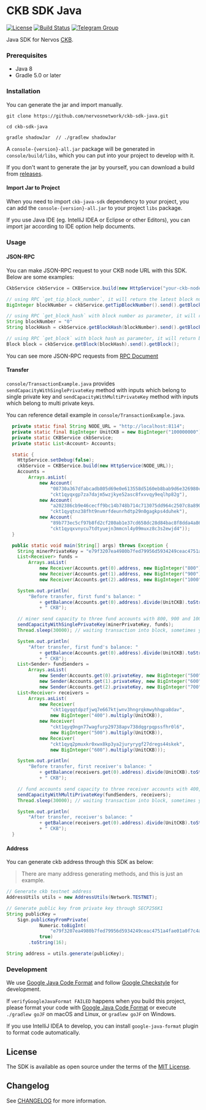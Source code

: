# CKB SDK Java

[![License](https://img.shields.io/badge/license-MIT-green)](https://github.com/nervosnetwork/ckb-sdk-java/blob/develop/LICENSE)
[![Build Status](https://travis-ci.com/nervosnetwork/ckb-sdk-java.svg?branch=develop)](https://travis-ci.com/nervosnetwork/ckb-sdk-java)
[![Telegram Group](https://cdn.rawgit.com/Patrolavia/telegram-badge/8fe3382b/chat.svg)](https://t.me/nervos_ckb_dev)

Java SDK for Nervos [CKB](https://github.com/nervosnetwork/ckb).

### Prerequisites

* Java 8
* Gradle 5.0 or later

### Installation

You can generate the jar and import manually.
```shell
git clone https://github.com/nervosnetwork/ckb-sdk-java.git

cd ckb-sdk-java

gradle shadowJar  // ./gradlew shadowJar 
```
A `console-{version}-all.jar` package will be generated in `console/build/libs`, which you can put into your project to develop with it.

If you don't want to generate the jar by yourself, you can download a build from [releases](https://github.com/nervosnetwork/ckb-sdk-java/releases).

#### Import Jar to Project

When you need to import `ckb-java-sdk` dependency to your project, you can add the `console-{version}-all.jar` to your project `libs` package. 

If you use Java IDE (eg. IntelliJ IDEA or Eclipse or other Editors), you can import jar according to IDE option help documents.

### Usage

#### JSON-RPC

You can make JSON-RPC request to your CKB node URL with this SDK. Below are some examples:

```Java
CkbService ckbService = CKBService.build(new HttpService("your-ckb-node-url"));

// using RPC `get_tip_block_number`, it will return the latest block number
BigInteger blockNumber = ckbService.getTipBlockNumber().send().getBlockNumber();

// using RPC `get_block_hash` with block number as parameter, it will return block hash
String blockNumber = "0"
String blockHash = ckbService.getBlockHash(blockNumber).send().getBlockHash();

// using RPC `get_block` with block hash as parameter, it will return block object
Block block = ckbService.getBlock(blockHash).send().getBlock();

```

You can see more JSON-RPC requests from [RPC Document](https://github.com/nervosnetwork/ckb/blob/develop/rpc/README.md)

#### Transfer

`console/TransactionExample.java` provides `sendCapacityWithSinglePrivateKey` method with inputs which belong to single private key 
and `sendCapacityWithMultiPrivateKey` method with inputs which belong to multi private keys.

You can reference detail example in `console/TransactionExample.java`.

```Java
  private static final String NODE_URL = "http://localhost:8114";
  private static final BigInteger UnitCKB = new BigInteger("100000000");
  private static CKBService ckbService;
  private static List<Account> Accounts;

  static {
    HttpService.setDebug(false);
    ckbService = CKBService.build(new HttpService(NODE_URL));
    Accounts =
        Arrays.asList(
            new Account(
                "08730a367dfabcadb805d69e0e613558d5160eb8bab9d6e326980c2c46a05db2",
                "ckt1qyqxgp7za7dajm5wzjkye52asc8fxvvqy9eqlhp82g"),
            new Account(
                "a202386cb9e46cecff9bc14b748b714c713075dd964c2507c8a8900540164959",
                "ckt1qyqtnz38fht9nvmrfdeunrhdtp29n0gagkps4duhek"),
            new Account(
                "89b773ec5cf97b8fd2cf280ab1e37cd658dc28d84bac8f8dda4a8646cc08d266",
                "ckt1qyqxvnycu7tdtyuejn3mmcnl4y09muxz8c3s2ewjd4"));
  }

  public static void main(String[] args) throws Exception {
    String minerPrivateKey = "e79f3207ea4980b7fed79956d5934249ceac4751a4fae01a0f7c4a96884bc4e3";
    List<Receiver> funds =
        Arrays.asList(
            new Receiver(Accounts.get(0).address, new BigInteger("800").multiply(UnitCKB)),
            new Receiver(Accounts.get(1).address, new BigInteger("900").multiply(UnitCKB)),
            new Receiver(Accounts.get(2).address, new BigInteger("1000").multiply(UnitCKB)));

    System.out.println(
        "Before transfer, first fund's balance: "
            + getBalance(Accounts.get(0).address).divide(UnitCKB).toString(10)
            + " CKB");

    // miner send capacity to three fund accounts with 800, 900 and 1000 CKB
    sendCapacityWithSinglePrivateKey(minerPrivateKey, funds);
    Thread.sleep(30000); // waiting transaction into block, sometimes you should wait more seconds

    System.out.println(
        "After transfer, first fund's balance: "
            + getBalance(Accounts.get(0).address).divide(UnitCKB).toString(10)
            + " CKB");
    List<Sender> fundSenders =
        Arrays.asList(
            new Sender(Accounts.get(0).privateKey, new BigInteger("500").multiply(UnitCKB)),
            new Sender(Accounts.get(1).privateKey, new BigInteger("600").multiply(UnitCKB)),
            new Sender(Accounts.get(2).privateKey, new BigInteger("700").multiply(UnitCKB)));
    List<Receiver> receivers =
        Arrays.asList(
            new Receiver(
                "ckt1qyqqtdpzfjwq7e667ktjwnv3hngrqkmwyhhqpa8dav",
                new BigInteger("400").multiply(UnitCKB)),
            new Receiver(
                "ckt1qyq9ngn77wagfurp29738apv738dqgrpqpssfhr0l6",
                new BigInteger("500").multiply(UnitCKB)),
            new Receiver(
                "ckt1qyq2pmuxkr0xwx8kp3ya2juryrygf27dregs44skek",
                new BigInteger("600").multiply(UnitCKB)));

    System.out.println(
        "Before transfer, first receiver's balance: "
            + getBalance(receivers.get(0).address).divide(UnitCKB).toString(10)
            + " CKB");

    // fund accounts send capacity to three receiver accounts with 400, 500 and 600 CKB
    sendCapacityWithMultiPrivateKey(fundSenders, receivers);
    Thread.sleep(30000); // waiting transaction into block, sometimes you should wait more seconds

    System.out.println(
        "After transfer, receiver's balance: "
            + getBalance(receivers.get(0).address).divide(UnitCKB).toString(10)
            + " CKB");
  }

```

#### Address

You can generate ckb address through this SDK as below:

> There are many address generating methods, and this is just an example.

```Java
// Generate ckb testnet address
AddressUtils utils = new AddressUtils(Network.TESTNET);

// Generate public key from private key through SECP256K1
String publicKey =
    Sign.publicKeyFromPrivate(
            Numeric.toBigInt(
                "e79f3207ea4980b7fed79956d5934249ceac4751a4fae01a0f7c4a96884bc4e3"),
            true)
        .toString(16);

String address = utils.generate(publicKey);
```

### Development

We use [Google Java Code Format](https://google.github.io/styleguide/javaguide.html#s4.5-line-wrapping) and follow [Google Checkstyle](https://github.com/checkstyle/checkstyle/blob/master/src/main/resources/google_checks.xml) for development.

If `verifyGoogleJavaFormat FAILED` happens when you build this project, please format your code with [Google Java Code Format](https://google.github.io/styleguide/javaguide.html#s4.5-line-wrapping) 
or execute `./gradlew goJF` on macOS and Linux,  or `gradlew goJF` on Windows.

If you use IntelliJ IDEA to develop, you can install `google-java-format` plugin to format code automatically.

## License

The SDK is available as open source under the terms of the [MIT License](https://opensource.org/licenses/MIT).

## Changelog

See [CHANGELOG](CHANGELOG.md) for more information.
